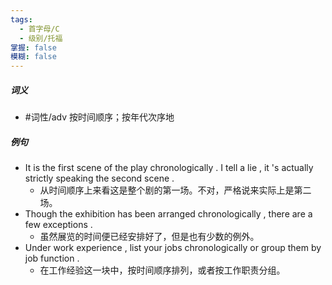 ```yaml
---
tags:
  - 首字母/C
  - 级别/托福
掌握: false
模糊: false
---
```

##### 词义
- #词性/adv  按时间顺序；按年代次序地
##### 例句
- It is the first scene of the play chronologically . I tell a lie , it 's actually strictly speaking the second scene .
	- 从时间顺序上来看这是整个剧的第一场。不对，严格说来实际上是第二场。
- Though the exhibition has been arranged chronologically , there are a few exceptions .
	- 虽然展览的时间便已经安排好了，但是也有少数的例外。
- Under work experience , list your jobs chronologically or group them by job function .
	- 在工作经验这一块中，按时间顺序排列，或者按工作职责分组。
